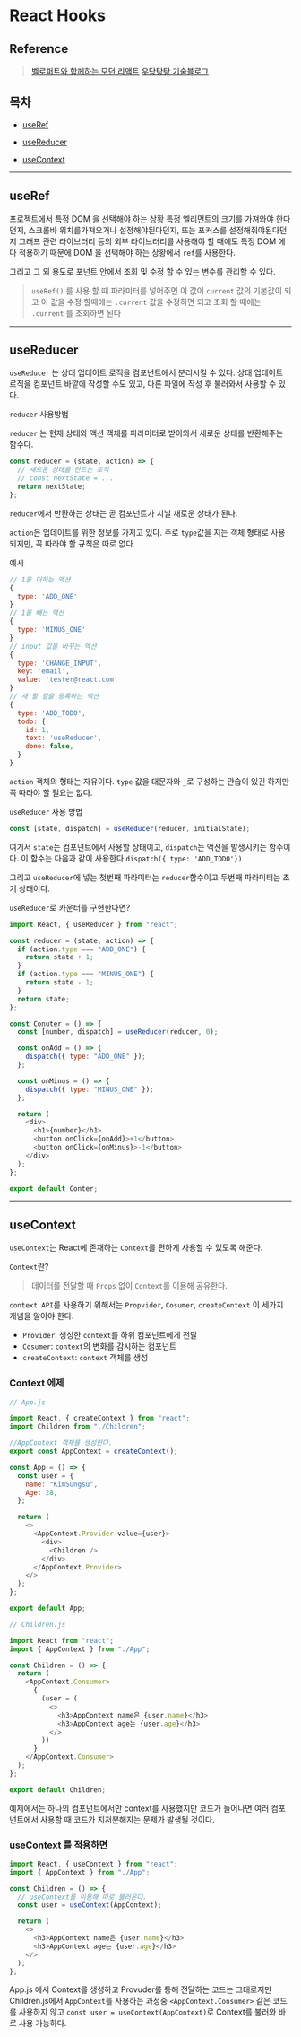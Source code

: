 # React Hooks

## Reference

> [벨로퍼트와 함께하는 모던 리액트](https://react.vlpt.us/)
> [우당탕탕 기술블로그](https://velog.io/@jminkyoung)

## 목차

- [useRef](#useRef)

- [useReducer](#useReducer)

- [useContext](#useContext)

---

## useRef

프로젝트에서 특정 DOM 을 선택해야 하는 상황
특정 엘리먼트의 크기를 가져와야 한다던지, 스크롤바 위치를가져오거나 설정해야된다던지, 또는 포커스를 설정해줘야된다던지
그래프 관련 라이브러리 등의 외부 라이브러리를 사용해야 할 때에도 특정 DOM 에다 적용하기 때문에 DOM 을 선택해야 하는 상황에서 `ref`를 사용한다.

그리고 그 외 용도로 포넌트 안에서 조회 및 수정 할 수 있는 변수를 관리할 수 있다.

> `useRef()` 를 사용 할 때
> 파라미터를 넣어주면 이 값이 `current` 값의 기본값이 되고
> 이 값을 수정 할때에는 `.current` 값을 수정하면 되고
> 조회 할 때에는 `.current` 를 조회하면 된다

---

## useReducer

`useReducer` 는 상태 업데이트 로직을 컴포넌트에서 분리시킬 수 있다.
상태 업데이트 로직을 컴포넌트 바깥에 작성할 수도 있고, 다른 파일에 작성 후 불러와서 사용할 수 있다.

`reducer` 사용방법

`reducer` 는 현재 상태와 액션 객체를 파라미터로 받아와서 새로운 상태를 반환해주는 함수다.

```js
const reducer = (state, action) => {
  // 새로운 상태를 만드는 로직
  // const nextState = ...
  return nextState;
};
```

`reducer`에서 반환하는 상태는 곧 컴포넌트가 지닐 새로운 상태가 된다.

`action`은 업데이트를 위한 정보를 가지고 있다.
주로 `type`값을 지는 객체 형태로 사용되지만, 꼭 따라야 할 규칙은 따로 없다.

예시

```js
// 1을 더하는 액션
{
  type: 'ADD_ONE'
}
// 1을 빼는 액션
{
  type: 'MINUS_ONE'
}
// input 값을 바꾸는 액션
{
  type: 'CHANGE_INPUT',
  key: 'email',
  value: 'tester@react.com'
}
// 새 할 일을 등록하는 액션
{
  type: 'ADD_TODO',
  todo: {
    id: 1,
    text: 'useReducer',
    done: false,
  }
}
```

`action` 객체의 형태는 자유이다.
`type` 값을 대문자와 `_`로 구성하는 관습이 있긴 하지만 꼭 따라야 할 필요는 없다.

`useReducer` 사용 방법

```js
const [state, dispatch] = useReducer(reducer, initialState);
```

여기서 `state`는 컴포넌트에서 사용할 상태이고, `dispatch`는 액션을 발생시키는 함수이다.
이 함수는 다음과 같이 사용한다
`dispatch({ type: 'ADD_TODO'})`

그리고 `useReducer`에 넣는 첫번째 파라미터는 `reducer`함수이고 두번째 파라미터는 초기 상태이다.

`useReducer`로 카운터를 구현한다면?

```js
import React, { useReducer } from "react";

const reducer = (state, action) => {
  if (action.type === "ADD_ONE") {
    return state + 1;
  }
  if (action.type === "MINUS_ONE") {
    return state - 1;
  }
  return state;
};

const Conuter = () => {
  const [number, dispatch] = useReducer(reducer, 0);

  const onAdd = () => {
    dispatch({ type: "ADD_ONE" });
  };

  const onMinus = () => {
    dispatch({ type: "MINUS_ONE" });
  };

  return (
    <div>
      <h1>{number}</h1>
      <button onClick={onAdd}>+1</button>
      <button onClick={onMinus}>-1</button>
    </div>
  );
};

export default Conter;
```

---

## useContext

`useContext`는 React에 존재하는 `Context`를 편하게 사용할 수 있도록 해준다.

`Context`란?

> 데이터를 전달할 때 `Props` 없이 `Context`를 이용해 공유한다.

`context API`를 사용하기 위해서는 `Propvider`, `Cosumer`, `createContext` 이 세가지 개념을 알아야 한다.

- `Provider`: 생성한 `context`를 하위 컴포넌트에게 전달
- `Cosumer`: `context`의 변화를 감시하는 컴포넌트
- `createContext`: `context` 객체를 생성

### Context 에제

```js
// App.js

import React, { createContext } from "react";
import Children from "./Children";

//AppContext 객체를 생성한다.
export const AppContext = createContext();

const App = () => {
  const user = {
    name: "KimSungsu",
    Age: 28,
  };

  return (
    <>
      <AppContext.Provider value={user}>
        <div>
          <Children />
        </div>
      </AppContext.Provider>
    </>
  );
};

export default App;
```

```js
// Children.js

import React from "react";
import { AppContext } from "./App";

const Children = () => {
  return (
    <AppContext.Consumer>
      {
        (user = (
          <>
            <h3>AppContext name은 {user.name}</h3>
            <h3>AppContext age는 {user.age}</h3>
          </>
        ))
      }
    </AppContext.Consumer>
  );
};

export default Children;
```

예제에서는 하나의 컴포넌트에서만 context를 사용했지만 코드가 늘어나면 여러 컴포넌트에서 사용할 때 코드가 지저분해지는 문제가 발생될 것이다.

### useContext 를 적용하면

```js
import React, { useContext } from "react";
import { AppContext } from "./App";

const Children = () => {
  // useContext를 이용해 따로 불러온다.
  const user = useContext(AppContext);

  return (
    <>
      <h3>AppContext name은 {user.name}</h3>
      <h3>AppContext age는 {user.age}</h3>
    </>
  );
};
```

App.js 에서 Context를 생성하고 Provuder를 통해 전달하는 코드는 그대로지만
Children.js에서 `AppContext`를 사용하는 과정중 `<AppContext.Consumer>` 같은 코드를 사용하지 않고 `const user = useContext(AppContext)`로 Context를 불러와 바로 사용 가능하다.
